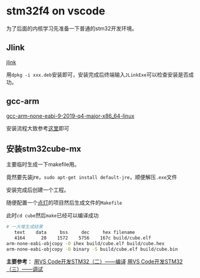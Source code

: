 # stm32f4 on vscode

为了后面的内核学习先准备一下普通的stm32开发环境。
 
## Jlink

[jlink](https://www.segger.com/downloads/jlink#J-LinkSoftwareAndDocumentationPackBeta)

用`dpkg -i xxx.deb`安装即可，安装完成后终端输入`JLinkExe`可以检查安装是否成功。

## gcc-arm

[gcc-arm-none-eabi-9-2019-q4-major-x86_64-linux](https://developer.arm.com/tools-and-software/open-source-software/developer-tools/gnu-toolchain/gnu-rm/downloads)

安装流程大致参考[这里](https://www.cnblogs.com/fymeng/p/11637642.html)即可

## 安装stm32cube-mx

主要临时生成一下makefile用。

竟然要先装jre，`sudo apt-get install default-jre`，顺便解压`.exe`文件

安装完成后创建一个工程。

随便配置一个[点灯](https://blog.csdn.net/Aa_lihua/article/details/88087202)的项目然后生成文件的`Makefile`

此时`cd cube`然后`make`已经可以编译成功

```bash
# 一大堆生成结果
   text    data     bss     dec     hex filename
   4164      20    1572    5756    167c build/cube.elf
arm-none-eabi-objcopy -O ihex build/cube.elf build/cube.hex
arm-none-eabi-objcopy -O binary -S build/cube.elf build/cube.bin
```

**主要参考**：
[用VS Code开发STM32（二）——编译](https://zhuanlan.zhihu.com/p/61538230)
[用VS Code开发STM32（三）——调试](https://zhuanlan.zhihu.com/p/61541590)